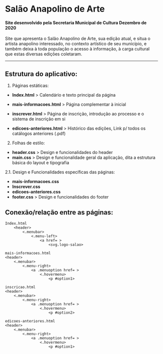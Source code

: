 # Salão Anapolino de Arte
#### Site desenvolvido pela Secretaria Municipal de Cultura Dezembro de 2020

Site que apresenta o Salão Anapolino de Arte, sua edição atual, e situa
o artista anapolino interessado, no contexto artístico de seu município,
e também deixa à toda população o acesso à informação, à carga cultural
que estas diversas edições coletaram.

---
## Estrutura do aplicativo:


1. Páginas estáticas:
- **Index.html** > Calendário e texto principal da página

- **mais-informacoes.html** > Página complementar à inicial

- **inscrever.html** > Página de inscrição, introdução ao processo e o sistema de inscrição em si

- **edicoes-anteriores.html** > Histórico das edições, Link p/ todos os catálogos anteriores (.pdf)

2. Folhas de estilo:
- **header.css** > Design e funcionalidades do header
- **main.css** > Design e funcionalidade geral da aplicação, dita a estrutura básica do layout e tipografia
   
2.1. Design e Funcionalidades específicas das páginas:
  - **mais-informacoes.css**
  - **Inscrever.css**
  - **edicoes-anteriores.css**
  - **footer.css** > Design e funcionalidades do footer

## Conexão/relação entre as páginas:
```
Index.html  
    <header>
        <.menubar>
            <.menu-left>
                <a href= >
                    <svg.logo-salao>

mais-informacoes.html
<header>
    <.menubar>
        <.menu-right>
            <a .menuoption href= >
                <.hovermenu>
                    <p #option1>

inscricao.html
<header>
    <.menubar>
        <.menu-right>
            <a .menuoption href= >
                <.hovermenu>
                    <p #option2>

edicoes-anteriores.html
<header>
    <.menubar>
        <.menu-right>
            <a .menuoption href= >
                <.hovermenu>
                    <p #option1>
```
